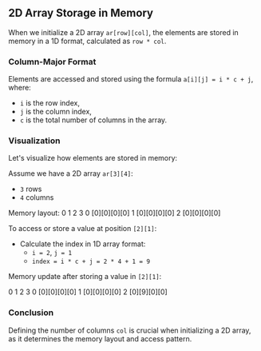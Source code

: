 ## 2D Array Storage in Memory

When we initialize a 2D array `ar[row][col]`, the elements are stored in memory in a 1D format, calculated as `row * col`.

### Column-Major Format

Elements are accessed and stored using the formula `a[i][j] = i * c + j`, where:
- `i` is the row index,
- `j` is the column index,
- `c` is the total number of columns in the array.

### Visualization

Let's visualize how elements are stored in memory:

Assume we have a 2D array `ar[3][4]`:
- `3` rows
- `4` columns

Memory layout:
0 1 2 3 0 [0][0][0][0] 1 [0][0][0][0] 2 [0][0][0][0]

To access or store a value at position `[2][1]`:
- Calculate the index in 1D array format:
  - `i = 2`, `j = 1`
  - `index = i * c + j = 2 * 4 + 1 = 9`

Memory update after storing a value in `[2][1]`:

0 1 2 3 0 [0][0][0][0] 1 [0][0][0][0] 2 [0][9][0][0]


### Conclusion

Defining the number of columns `col` is crucial when initializing a 2D array, as it determines the memory layout and access pattern.
